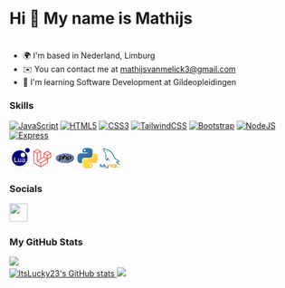 Hi 👋 My name is Mathijs
=====================
<a href="https://github.com/ItsLucky23"></a>
=====================

* 🌍  I'm based in Nederland, Limburg
* ✉️  You can contact me at [mathijsvanmelick3@gmail.com](mailto:mathijsvanmelick3@gmail.com)
* 🧠  I'm learning Software Development at Gildeopleidingen
<!--- * 🖥️  See my portfolio at [my website](http://mrdeurmat.dev/) --->

### Skills


<p align="left">
<a href="https://developer.mozilla.org/en-US/docs/Web/JavaScript" target="_blank" rel="noreferrer"><img src="https://raw.githubusercontent.com/danielcranney/readme-generator/main/public/icons/skills/javascript-colored.svg" width="36" height="36" alt="JavaScript" /></a>
<a href="https://developer.mozilla.org/en-US/docs/Glossary/HTML5" target="_blank" rel="noreferrer"><img src="https://raw.githubusercontent.com/danielcranney/readme-generator/main/public/icons/skills/html5-colored.svg" width="36" height="36" alt="HTML5" /></a>
<a href="https://www.w3.org/TR/CSS/#css" target="_blank" rel="noreferrer"><img src="https://raw.githubusercontent.com/danielcranney/readme-generator/main/public/icons/skills/css3-colored.svg" width="36" height="36" alt="CSS3" /></a>
<a href="https://tailwindcss.com/" target="_blank" rel="noreferrer"><img src="https://raw.githubusercontent.com/danielcranney/readme-generator/main/public/icons/skills/tailwindcss-colored.svg" width="36" height="36" alt="TailwindCSS" /></a>
<a href="https://getbootstrap.com/" target="_blank" rel="noreferrer"><img src="https://raw.githubusercontent.com/danielcranney/readme-generator/main/public/icons/skills/bootstrap-colored.svg" width="36" height="36" alt="Bootstrap" /></a>
<a href="https://nodejs.org/en/" target="_blank" rel="noreferrer"><img src="https://raw.githubusercontent.com/danielcranney/readme-generator/main/public/icons/skills/nodejs-colored.svg" width="36" height="36" alt="NodeJS" /></a>
<a href="https://expressjs.com/" target="_blank" rel="noreferrer"><img src="https://raw.githubusercontent.com/danielcranney/readme-generator/main/public/icons/skills/express-colored.svg" width="36" height="36" alt="Express" /></a>
 
<a href="https://expressjs.com/" target="_blank" rel="noreferrer"><img src="github/lua.png" width="36" height="36" alt="Express" /></a>
<a href="https://expressjs.com/" target="_blank" rel="noreferrer"><img src="github/laravel.png" width="36" height="36" alt="Express" /></a>
<a href="https://expressjs.com/" target="_blank" rel="noreferrer"><img src="github/php.png" width="36" height="36" alt="Express" /></a>
<a href="https://expressjs.com/" target="_blank" rel="noreferrer"><img src="github/python.png" width="36" height="36" alt="Express" /></a>
<a href="https://expressjs.com/" target="_blank" rel="noreferrer"><img src="github/mysql.png" width="36" height="36" alt="Express" /></a>
</p>

### Socials

<p align="left"> 
 
<a href="https://github.com/ItsLucky23" target="_blank" rel="noreferrer"><img src="https://raw.githubusercontent.com/danielcranney/readme-generator/main/public/icons/socials/github.svg" width="32" height="32" /></a> 
<!-- <a href="https://www.linkedin.com/in/" target="_blank" rel="noreferrer"><img src="https://raw.githubusercontent.com/danielcranney/readme-generator/main/public/icons/socials/linkedin.svg" width="32" height="32" /></a> -->
  
</p>

### My GitHub Stats

<a href="https://www.github.com/ItsLucky23" target="_blank" rel="noreferrer">
  <img src="https://img.shields.io/github/followers/ItsLucky23?logo=github&style=for-the-badge&color=0891b2&labelColor=1c1917" />
</a>
</br>

<a href="http://www.github.com/ItsLucky23">
  <img src="https://github-readme-stats.vercel.app/api?username=ItsLucky23&show_icons=true&hide=&count_private=true&title_color=6366f1&text_color=ffffff&icon_color=6366f1&bg_color=1c1917&hide_border=true&show_icons=true" alt="ItsLucky23's GitHub stats" />
</a>

<a href="http://www.github.com/ItsLucky23">
  <img src="https://github-readme-streak-stats.herokuapp.com/?user=ItsLucky23&stroke=ffffff&background=1c1917&ring=6366f1&fire=6366f1&currStreakNum=ffffff&currStreakLabel=6366f1&sideNums=ffffff&sideLabels=ffffff&dates=ffffff&hide_border=true" />
</a>

 <!---
### Support Me

<a href="https://www.buymeacoffee.com/danielcranney"><img src="https://cdn.buymeacoffee.com/buttons/v2/default-yellow.png" width="200" /></a>
 --->
